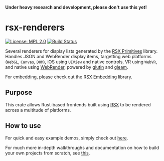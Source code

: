 **Under heavy research and development, please don't use this yet!**

# rsx-renderers
[![License: MPL 2.0](https://img.shields.io/badge/License-MPL%202.0-brightgreen.svg)](https://opensource.org/licenses/MPL-2.0)
[![Build Status](https://travis-ci.org/victorporof/rsx-renderers.svg?branch=master)](https://travis-ci.org/victorporof/rsx-renderers)

Several renderers for display lists generated by the [RSX Primitives](https://github.com/victorporof/rsx-primitives) library. Handles JSON and WebRender display items, targetting web platforms (`WebGL`, `Canvas`, `DOM`), iOS using `UIView` and native controls, VR using `WebVR`, and native using [WebRender](https://github.com/servo/webrender), powered by [glutin](https://github.com/tomaka/glutin) and [gleam](https://github.com/servo/gleam).

For embedding, please check out the [RSX Embedding](https://github.com/victorporof/rsx-embedding) library.

## Purpose
This crate allows Rust-based frontends built using [RSX](https://github.com/victorporof/rsx) to be rendered across a multitude of platforms.

## How to use
For quick and easy example demos, simply check out [here](https://github.com/victorporof/rsx-demo).

For much more in-depth walkthroughs and documentation on how to build your own projects from scratch, see [this](https://github.com/victorporof/rsx-embedding).
